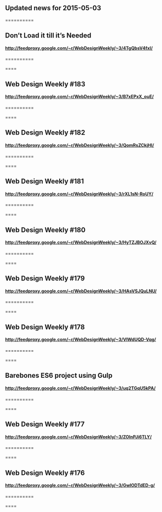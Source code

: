 ## Updated news for 2015-05-03 

==========
## Don’t Load it till it’s Needed
#### http://feedproxy.google.com/~r/WebDesignWeekly/~3/4TgQbsV4fxI/

==========

====
## Web Design Weekly #183
#### http://feedproxy.google.com/~r/WebDesignWeekly/~3/B7xEPxX_ouE/

==========

====
## Web Design Weekly #182
#### http://feedproxy.google.com/~r/WebDesignWeekly/~3/QomRsZCkjHI/

==========

====
## Web Design Weekly #181
#### http://feedproxy.google.com/~r/WebDesignWeekly/~3/rXL1sN-RoUY/

==========

====
## Web Design Weekly #180
#### http://feedproxy.google.com/~r/WebDesignWeekly/~3/HyTZJBOJXvQ/

==========

====
## Web Design Weekly #179
#### http://feedproxy.google.com/~r/WebDesignWeekly/~3/HAsVSJQuLNU/

==========

====
## Web Design Weekly #178
#### http://feedproxy.google.com/~r/WebDesignWeekly/~3/VlWdUQD-Vqg/

==========

====
## Barebones ES6 project using Gulp
#### http://feedproxy.google.com/~r/WebDesignWeekly/~3/uq2TGqU5kPA/

==========

====
## Web Design Weekly #177
#### http://feedproxy.google.com/~r/WebDesignWeekly/~3/ZOInPJi6TLY/

==========

====
## Web Design Weekly #176
#### http://feedproxy.google.com/~r/WebDesignWeekly/~3/GwlODTdED-g/

==========

====
